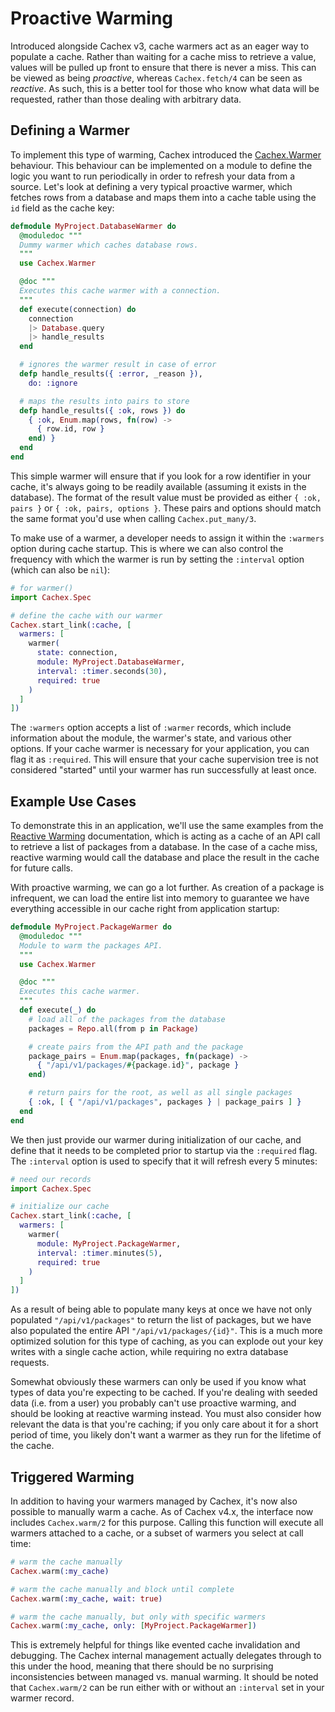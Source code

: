 # Proactive Warming

Introduced alongside Cachex v3, cache warmers act as an eager way to populate a cache. Rather than waiting for a cache miss to retrieve a value, values will be pulled up front to ensure that there is never a miss. This can be viewed as being _proactive_, whereas `Cachex.fetch/4` can be seen as _reactive_. As such, this is a better tool for those who know what data will be requested, rather than those dealing with arbitrary data.

## Defining a Warmer

To implement this type of warming, Cachex introduced the [Cachex.Warmer](https://hexdocs.pm/cachex/Cachex.Warmer.html) behaviour. This behaviour can be implemented on a module to define the logic you want to run periodically in order to refresh your data from a source. Let's look at defining a very typical proactive warmer, which fetches rows from a database and maps them into a cache table using the `id` field as the cache key:

```elixir
defmodule MyProject.DatabaseWarmer do
  @moduledoc """
  Dummy warmer which caches database rows.
  """
  use Cachex.Warmer

  @doc """
  Executes this cache warmer with a connection.
  """
  def execute(connection) do
    connection
    |> Database.query
    |> handle_results
  end

  # ignores the warmer result in case of error
  defp handle_results({ :error, _reason }),
    do: :ignore

  # maps the results into pairs to store
  defp handle_results({ :ok, rows }) do
    { :ok, Enum.map(rows, fn(row) ->
      { row.id, row }
    end) }
  end
end
```

This simple warmer will ensure that if you look for a row identifier in your cache, it's always going to be readily available (assuming it exists in the database). The format of the result value must be provided as either `{ :ok, pairs }` or `{ :ok, pairs, options }`. These pairs and options should match the same format you'd use when calling `Cachex.put_many/3`.

To make use of a warmer, a developer needs to assign it within the `:warmers` option during cache startup. This is where we can also control the frequency with which the warmer is run by setting the `:interval` option (which can also be `nil`):

```elixir
# for warmer()
import Cachex.Spec

# define the cache with our warmer
Cachex.start_link(:cache, [
  warmers: [
    warmer(
      state: connection,
      module: MyProject.DatabaseWarmer,
      interval: :timer.seconds(30),
      required: true
    )
  ]
])
```

The `:warmers` option accepts a list of `:warmer` records, which include information about the module, the warmer's state, and various other options. If your cache warmer is necessary for your application, you can flag it as `:required`. This will ensure that your cache supervision tree is not considered "started" until your warmer has run successfully at least once.

## Example Use Cases

To demonstrate this in an application, we'll use the same examples from the [Reactive Warming](reactive-warming.md) documentation, which is acting as a cache of an API call to retrieve a list of packages from a database. In the case of a cache miss, reactive warming would call the database and place the result in the cache for future calls.

With proactive warming, we can go a lot further. As creation of a package is infrequent, we can load the entire list into memory to guarantee we have everything accessible in our cache right from application startup:

```elixir
defmodule MyProject.PackageWarmer do
  @moduledoc """
  Module to warm the packages API.
  """
  use Cachex.Warmer

  @doc """
  Executes this cache warmer.
  """
  def execute(_) do
    # load all of the packages from the database
    packages = Repo.all(from p in Package)

    # create pairs from the API path and the package
    package_pairs = Enum.map(packages, fn(package) ->
      { "/api/v1/packages/#{package.id}", package }
    end)

    # return pairs for the root, as well as all single packages
    { :ok, [ { "/api/v1/packages", packages } | package_pairs ] }
  end
end
```

We then just provide our warmer during initialization of our cache, and define that it needs to be completed prior to startup via the `:required` flag. The `:interval` option is used to specify that it will refresh every 5 minutes:

```elixir
# need our records
import Cachex.Spec

# initialize our cache
Cachex.start_link(:cache, [
  warmers: [
    warmer(
      module: MyProject.PackageWarmer,
      interval: :timer.minutes(5),
      required: true
    )
  ]
])
```

As a result of being able to populate many keys at once we have not only populated `"/api/v1/packages"` to return the list of packages, but we have also populated the entire API `"/api/v1/packages/{id}"`. This is a much more optimized solution for this type of caching, as you can explode out your key writes with a single cache action, while requiring no extra database requests.

Somewhat obviously these warmers can only be used if you know what types of data you're expecting to be cached. If you're dealing with seeded data (i.e. from a user) you probably can't use proactive warming, and should be looking at reactive warming instead. You must also consider how relevant the data is that you're caching; if you only care about it for a short period of time, you likely don't want a warmer as they run for the lifetime of the cache.

## Triggered Warming

In addition to having your warmers managed by Cachex, it's now also possible to manually warm a cache. As of Cachex v4.x, the interface now includes `Cachex.warm/2` for this purpose. Calling this function will execute all warmers attached to a cache, or a subset of warmers you select at call time:

```elixir
# warm the cache manually
Cachex.warm(:my_cache)

# warm the cache manually and block until complete
Cachex.warm(:my_cache, wait: true)

# warm the cache manually, but only with specific warmers
Cachex.warm(:my_cache, only: [MyProject.PackageWarmer])
```

This is extremely helpful for things like evented cache invalidation and debugging. The Cachex internal management actually delegates through to this under the hood, meaning that there should be no surprising inconsistencies between managed vs. manual warming. It should be noted that `Cachex.warm/2` can be run either with or without an `:interval` set in your warmer record.
